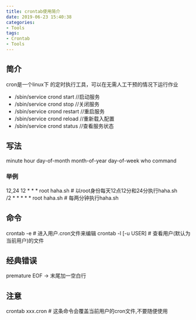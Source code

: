 ```yaml
---
title: crontab使用简介
date: 2019-06-23 15:40:38
categories:
- Tools
tags:
- Crontab
- Tools
---
```

## 简介  
cron是一个linux下 的定时执行工具，可以在无需人工干预的情况下运行作业  
- /sbin/service crond start    //启动服务  
- /sbin/service crond stop     //关闭服务  
- /sbin/service crond restart  //重启服务  
- /sbin/service crond reload   //重新载入配置  
- /sbin/service crond status   //查看服务状态   

## 写法  
minute hour day-of-month month-of-year day-of-week who command
<!--more-->
### 举例  
12,24 12 * * * root haha.sh # 以root身份每天12点12分和24分执行haha.sh  
/2 * * * * * root haha.sh # 每两分钟执行haha.sh  

## 命令  
crontab -e            # 进入用户.cron文件来编辑
crontab -l [-u USER]  # 查看用户(默认为当前用户)的文件 


## 经典错误
premature EOF -> 末尾加一空白行

## 注意
crontab xxx.cron # 这条命令会覆盖当前用户的cron文件,不要随便使用
